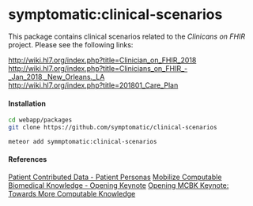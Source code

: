 # symptomatic:clinical-scenarios

This package contains clinical scenarios related to the *Clinicans on FHIR* project.  Please see the following links:  

http://wiki.hl7.org/index.php?title=Clinician_on_FHIR_2018   
http://wiki.hl7.org/index.php?title=Clinicians_on_FHIR_-_Jan_2018,_New_Orleans._LA   
http://wiki.hl7.org/index.php?title=201801_Care_Plan  


#### Installation  

```bash
cd webapp/packages
git clone https://github.com/symptomatic/clinical-scenarios  

meteor add symmptomatic:clinical-scenarios  
```


#### References

[Patient Contributed Data - Patient Personas](https://docs.google.com/document/d/1t_PxsV65jlAKRaHkpuganuNMBTu_-f4A/edit)
[Mobilize Computable Biomedical Knowledge - Opening Keynote](https://www.youtube.com/watch?v=kmpQsUoo4YM)
[Opening MCBK Keynote: Towards More Computable Knowledge](https://drive.google.com/file/d/1betLhp7J_IwPmrp267cEU7tlocXVKNs0/view)

